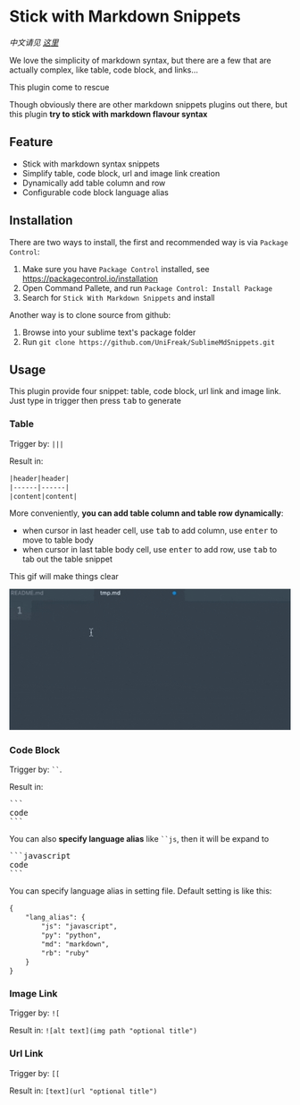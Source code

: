 # Stick with Markdown Snippets

_中文请见 [这里](https://github.com/UniFreak/SublimeMdSnippets/blob/master/README.cn.md "中文 README")_

We love the simplicity of markdown syntax, but there are a few that are actually complex, like table, code block, and links...

This plugin come to rescue

Though obviously there are other markdown snippets plugins out there, but this plugin **try to stick with markdown flavour syntax**

## Feature

- Stick with markdown syntax snippets
- Simplify table, code block, url and image link creation
- Dynamically add table column and row
- Configurable code block language alias

## Installation

There are two ways to install, the first and recommended way is via `Package Control`:

1. Make sure you have `Package Control` installed, see <https://packagecontrol.io/installation>
2. Open Command Pallete, and run `Package Control: Install Package`
2. Search for `Stick With Markdown Snippets` and install

Another way is to clone source from github:

1. Browse into your sublime text's package folder
2. Run `git clone https://github.com/UniFreak/SublimeMdSnippets.git`

## Usage

This plugin provide four snippet: table, code block, url link and image link. Just type in trigger then press <kbd>tab</kbd> to generate

### Table

Trigger by: `|||`

Result in:

```
|header|header|
|------|------|
|content|content|
```

More conveniently, **you can add table column and table row dynamically**:

- when cursor in last header cell, use <kbd>tab</kbd> to add column, use <kbd>enter</kbd> to move to table body
- when cursor in last table body cell, use <kbd>enter</kbd> to add row, use <kbd>tab</kbd> to tab out the table snippet

This gif will make things clear

![table gif](https://github.com/UniFreak/SublimeMdSnippets/blob/master/shot.gif)

### Code Block

Trigger by: <code>``</code>.

Result in:

<pre>
```
code
```
</pre>

You can also **specify language alias** like <code>``js</code>, then it will be expand to

<pre>
```javascript
code
```
</pre>

You can specify language alias in setting file. Default setting is like this:

```
{
    "lang_alias": {
        "js": "javascript",
        "py": "python",
        "md": "markdown",
        "rb": "ruby"
    }
}
```

### Image Link

Trigger by: `![`

Result in: `![alt text](img path "optional title")`

### Url Link

Trigger by: `[[`

Result in: `[text](url "optional title")`

